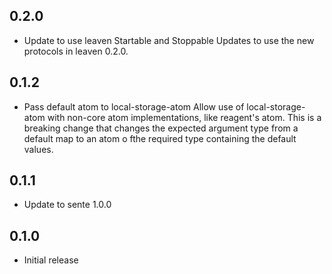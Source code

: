 ## 0.2.0

- Update to use leaven Startable and Stoppable
  Updates to use the new protocols in leaven 0.2.0.

## 0.1.2

- Pass default atom to local-storage-atom
  Allow use of local-storage-atom with non-core atom implementations, like
  reagent's atom.  This is a breaking change that changes the expected
  argument type from a default map to an atom o fthe required type
  containing the default values.

## 0.1.1

- Update to sente 1.0.0

## 0.1.0

- Initial release
